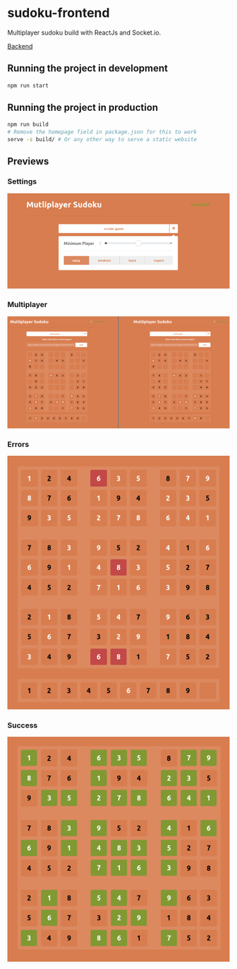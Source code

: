 # sudoku-frontend
Multiplayer sudoku build with ReactJs and Socket.io.

[Backend](https://github.com/mDeram/sudoku-backend)

## Running the project in development
```sh
npm run start
```

## Running the project in production
```sh
npm run build
# Remove the homepage field in package.json for this to work
serve -s build/ # Or any other way to serve a static website
```

## Previews
### Settings
![settings](./images/settings.png)

### Multiplayer
![multiplayer](./images/multiplayer.png)

### Errors
![errors](./images/errors.png)

### Success
![success](./images/success.png)

